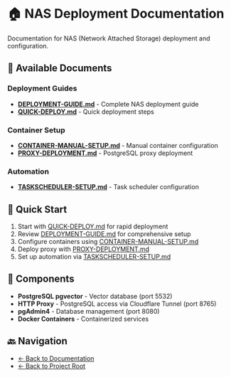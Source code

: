 # 🏠 NAS Deployment Documentation

Documentation for NAS (Network Attached Storage) deployment and configuration.

## 📄 Available Documents

### Deployment Guides
- **[DEPLOYMENT-GUIDE.md](./DEPLOYMENT-GUIDE.md)** - Complete NAS deployment guide
- **[QUICK-DEPLOY.md](./QUICK-DEPLOY.md)** - Quick deployment steps

### Container Setup
- **[CONTAINER-MANUAL-SETUP.md](./CONTAINER-MANUAL-SETUP.md)** - Manual container configuration
- **[PROXY-DEPLOYMENT.md](./PROXY-DEPLOYMENT.md)** - PostgreSQL proxy deployment

### Automation
- **[TASKSCHEDULER-SETUP.md](./TASKSCHEDULER-SETUP.md)** - Task scheduler configuration

## 🚀 Quick Start

1. Start with [QUICK-DEPLOY.md](./QUICK-DEPLOY.md) for rapid deployment
2. Review [DEPLOYMENT-GUIDE.md](./DEPLOYMENT-GUIDE.md) for comprehensive setup
3. Configure containers using [CONTAINER-MANUAL-SETUP.md](./CONTAINER-MANUAL-SETUP.md)
4. Deploy proxy with [PROXY-DEPLOYMENT.md](./PROXY-DEPLOYMENT.md)
5. Set up automation via [TASKSCHEDULER-SETUP.md](./TASKSCHEDULER-SETUP.md)

## 🔧 Components

- **PostgreSQL pgvector** - Vector database (port 5532)
- **HTTP Proxy** - PostgreSQL access via Cloudflare Tunnel (port 8765)
- **pgAdmin4** - Database management (port 8080)
- **Docker Containers** - Containerized services

## 🔙 Navigation

- [← Back to Documentation](../README.md)
- [← Back to Project Root](../../README.md)
